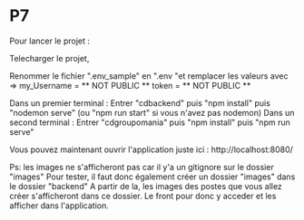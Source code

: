 # P7

Pour lancer le projet : 

Telecharger le projet,

Renommer le fichier ".env_sample" en ".env "et remplacer les valeurs avec =>
my_Username = ** NOT PUBLIC **
token = ** NOT PUBLIC **


Dans un premier terminal : Entrer "cdbackend" puis "npm install" puis "nodemon serve" (ou "npm run start" si vous n'avez pas nodemon)
Dans un second terminal : Entrer "cdgroupomania" puis "npm install" puis "npm run serve"

Vous pouvez maintenant ouvrir l'application juste ici : http://localhost:8080/

Ps: les images ne s'afficheront pas car il y'a un gitignore sur le dossier "images"
Pour tester, il faut donc également créer un dossier "images" dans le dossier "backend"
A partir de la, les images des postes que vous allez créer s'afficheront dans ce dossier. Le front pour donc y acceder et les afficher dans l'application.
